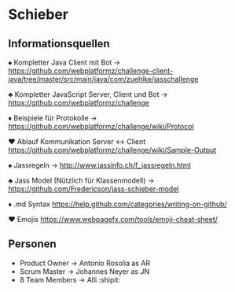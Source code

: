 # Schieber
## Informationsquellen
:spades: Kompletter Java Client mit Bot -> https://github.com/webplatformz/challenge-client-java/tree/master/src/main/java/com/zuehlke/jasschallenge

:clubs: Kompletter JavaScript Server, Client und Bot -> https://github.com/webplatformz/challenge

:diamonds: Beispiele für Protokolle -> https://github.com/webplatformz/challenge/wiki/Protocol

:hearts: Ablauf Kommunikation Server <-> Client https://github.com/webplatformz/challenge/wiki/Sample-Output

:spades: Jassregeln -> http://www.jassinfo.ch/f_jassregeln.html

:clubs: Jass Model (Nützlich für Klassenmodell) -> https://github.com/Fredericson/jass-schieber-model

:diamonds: .md Syntax https://help.github.com/categories/writing-on-github/

:hearts: Emojis https://www.webpagefx.com/tools/emoji-cheat-sheet/

## Personen

- Product Owner -> Antonio Rosolia as AR
- Scrum Master -> Johannes Neyer as JN
- 8 Team Members -> Alli :shipit:
